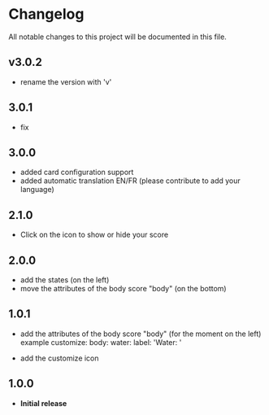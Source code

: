 # Changelog
All notable changes to this project will be documented in this file.

## v3.0.2
- rename the version with 'v'

## 3.0.1
- fix 

## 3.0.0
- added card configuration support
- added automatic translation EN/FR (please contribute to add your language)

## 2.1.0
- Click on the icon to show or hide your score

## 2.0.0
- add the states (on the left)
- move the attributes of the body score "body" (on the bottom)

## 1.0.1
- add the attributes of the body score "body" (for the moment on the left)
example customize:
body:
  water:
    label: 'Water: '
  
- add the customize icon

## 1.0.0
- **Initial release**

